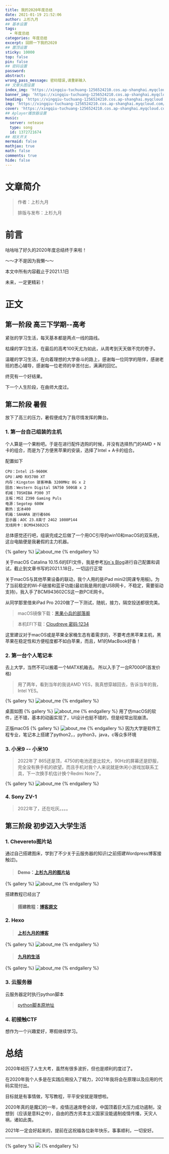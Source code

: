 ```yaml
---
title: 我的2020年度总结
date: 2021-01-19 21:52:06
author: 上杉九月
## 基本设置
tags:
  - 年度总结
categories: 年度总结
excerpt: 回顾一下我的2020
## 置顶设置
sticky: 10000
top: false
pin: false
## 密码设置
password: 
abstract: 
wrong_pass_message: 密码错误,请重新输入
## 文章头图设置
index_img: 'https://xingqiu-tuchuang-1256524210.cos.ap-shanghai.myqcloud.com/5199/Wallpaper/7.jpg'
banner_img: 'https://xingqiu-tuchuang-1256524210.cos.ap-shanghai.myqcloud.com/5199/Wallpaper/7.jpg'
headimg: 'https://xingqiu-tuchuang-1256524210.cos.ap-shanghai.myqcloud.com/5199/Wallpaper/7.jpg'
img: 'https://xingqiu-tuchuang-1256524210.cos.ap-shanghai.myqcloud.com/5199/Wallpaper/7.jpg'
cover: 'https://xingqiu-tuchuang-1256524210.cos.ap-shanghai.myqcloud.com/5199/Wallpaper/7.jpg'
## Aplayer播放器设置
music:
  server: netease
  type: song
  id: 1372721674
## 相关开关
mermaid: false
mathjax: true
math: false
comments: true
hide: false
---
```


# 文章简介

> 作者：上杉九月
>
> 排版与发布：上杉九月

# 前言

咕咕咕了好久的2020年度总结终于来啦！

～～才不是因为我懒～～

本文中所有内容截止于2021.1.1日

未来，一定更精彩！

# 正文

## 第一阶段 高三下学期--高考

紧张的学习生活，每天基本都是两点一线的路线。

枯燥的学习生活，在最后的高考100天尤为如此，从周考到天天做不完的卷子。

温暖的学习生活，在向着理想的大学奋斗的路上，感谢每一位同学的陪伴，感谢老班的悉心辅导，感谢每一位老师的辛苦付出，满满的回忆。

终究有一个好结果。

下一个人生阶段，在曲师大度过。

## 第二阶段 暑假

放下了高三的压力，暑假便成为了我尽情发挥的舞台。

### 1. 第一台自己组装的主机

个人算是一个果粉吧。于是在进行配件选购的时候，并没有选择热门的AMD + N卡的组合，而是为了方便黑苹果的安装，选择了Intel + A卡的组合。

配置如下
```
CPU：Intel i5-9600K 
GPU：AMD RX5700 XT
内存：Kingston 骇客神条 3200MHz 8G x 2
固态：Western Digital SN750 500GB x 2
机械：TOSHIBA P300 3T
主板：MSI Z390 Gaming Puls
电源：Segotep 600W
散热：玄冰400
机箱：SAHARA 逆行者606
显示器：AOC 23.8英寸 24G2 1080P144
无线网卡：BCM943602CS
```

总体感觉还行吧，组装完成之后做了一个用OC引导的win10和macOS的双系统，这台电脑便是我暑假的主力机器。

{% gallery  %}
![about_me](https://xingqiu-tuchuang-1256524210.cos.ap-shanghai.myqcloud.com/5199/My2020/1.png)
{% endgallery  %}

关于macOS Catalina 10.15.6的EFI文件，我是参考[Xjn´s Blog](https://blog.xjn819.com)进行自己配置和调试，截止到文章书写的2021.1.18日，一切运行正常

关于macOS与其他苹果设备的联动，我个人用的是iPad mini2(网课专用板)。为了当前稳定的Wi-Fi链接和蓝牙功能(最初我是用的是USB网卡，不稳定，需要驱动支持)，我入手了BCM943602CS这一款PCIE网卡。

从同学那里借来iPad Pro 2020做了一下测试，随航，接力，隔空投送都很完美。

> macOS镜像下载：[黑果小兵的部落阁](https://blog.daliansky.net)

> 本机EFI下载：[Cloudreve 密码:1234](https://cloud.sakurasep.club/s/OXFR)

这里建议对于macOS或是苹果全家桶生态有着需求的，不要考虑黑苹果主机，黑苹果在稳定性和方便程度都不如白苹果，而且，M1的MacBook好香！

### 2. 第一台个人笔记本

去上大学，当然不可以搬着一个MATX机箱去。
所以入手了一台R7000P(首发价格) 

> 用了两年，看到当年的我说AMD YES，我真想穿越回去，告诉当年的我，Intel YES。

{% gallery  %}
![about_me](https://xingqiu-tuchuang-1256524210.cos.ap-shanghai.myqcloud.com/5199/My2020/2.png)
{% endgallery  %}

桌面如图
{% gallery  %}
![about_me](https://xingqiu-tuchuang-1256524210.cos.ap-shanghai.myqcloud.com/5199/My2020/3.jpg)
{% endgallery  %}
用了仿macOS的软件，还不错，基本的动画实现了，UI设计也挺不错的，但是经常出现崩溃。

正版macOS
{% gallery  %}
![about_me](https://xingqiu-tuchuang-1256524210.cos.ap-shanghai.myqcloud.com/5199/My2020/4.png)
{% endgallery  %}
因为大学是软件工程专业，笔记本上搭建了python2，，python3，java，c等众多环境

### 3. 小米9 -- 小米10

> 2022年了 865还是顶，4750的电池还是比较大，90Hz的屏幕还是舒服，完全没有换手机的欲望。而且手机对我个人来说就是休闲小游戏加联系工具，下一次换手机估计换个Redmi Note了。

{% gallery  %}
![about_me](https://xingqiu-tuchuang-1256524210.cos.ap-shanghai.myqcloud.com/5199/My2020/6.jpg)
{% endgallery  %}

### 4. Sony ZV-1

> 2022年了，还在吃灰。。。。

## 第三阶段 初步迈入大学生活

### 1. Chevereto图片站

通过自己搭建图床，学到了不少关于云服务器的知识(之前搭建Wordpress博客接触过)。

> #### Demo：[上杉九月的图片站](https://pic.sakurasep.top/)

{% gallery  %}
![about_me](https://xingqiu-tuchuang-1256524210.cos.ap-shanghai.myqcloud.com/5199/My2020/7.png)
{% endgallery  %}

搭建教程已经出了

> #### 搭建教程：[博客原文]()

### 2. Hexo

> #### [上杉九月的博客](https://blog.sakurasep.site/)

{% gallery  %}
![about_me](https://xingqiu-tuchuang-1256524210.cos.ap-shanghai.myqcloud.com/5199/My2020/8.png)
{% endgallery  %}

> #### [九月的生活](https://blog.sakurasep.club/)

{% gallery  %}
![about_me](https://xingqiu-tuchuang-1256524210.cos.ap-shanghai.myqcloud.com/5199/My2020/9.png)
{% endgallery  %}

### 3. 云服务器

云服务器定时执行python脚本

> [python脚本原地址](https://github.com/polosec/qfnuAutoTemperatureSubmit)

### 4. 初接触CTF

想作为一个兴趣爱好，寒假继续学习。

# 总结

2020年经历了人生大考，虽然有很多波折，但也是顺利的度过了。

在2020年我个人多是在实践应用投入了精力，2021年我将会在原理以及应用的代码实现付出。

目标就是有事情做，写写教程，平平安安就是理想啦。

2020年真的是魔幻的一年，疫情迅速席卷全球，中国顶着巨大压力成功遏制，没想到（应该是意料之中），自由的西方资本主义国家没能遏制疫情传播，天灾人祸，诸如此类。

2021年一定会好起来的，提前在这祝福各位新年快乐，事事顺利，一切安好。

---

{% gallery %}
![](https://xingqiu-tuchuang-1256524210.cos.ap-shanghai.myqcloud.com/5199/about_me.png)
{% endgallery %}